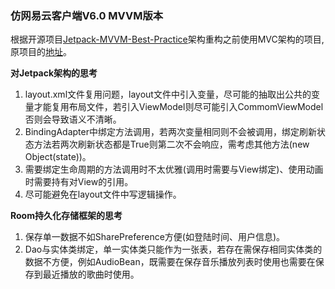 ### 仿网易云客户端V6.0 MVVM版本

根据开源项目[Jetpack-MVVM-Best-Practice](https://github.com/KunMinX/Jetpack-MVVM-Best-Practice)架构重构之前使用MVC架构的项目, 原项目的[地址](https://github.com/zion223/NeteaseCloudMusic)。



**对Jetpack架构的思考**

1. layout.xml文件复用问题，layout文件中引入变量，尽可能的抽取出公共的变量才能复用布局文件，若引入ViewModel则尽可能引入CommomViewModel否则会导致语义不清晰。
2. BindingAdapter中绑定方法调用，若两次变量相同则不会被调用，绑定刷新状态方法若两次刷新状态都是True则第二次不会响应，需考虑其他方法(new Object(state))。
3. 需要绑定生命周期的方法调用时不太优雅(调用时需要与View绑定)、使用动画时需要持有对View的引用。
4. 尽可能避免在layout文件中写逻辑操作。

**Room持久化存储框架的思考**

1. 保存单一数据不如SharePreference方便(如登陆时间、用户信息)。
2. Dao与实体类绑定，单一实体类只能作为一张表，若存在需保存相同实体类的数据不方便，例如AudioBean，既需要在保存音乐播放列表时使用也需要在保存到最近播放的歌曲时使用。
